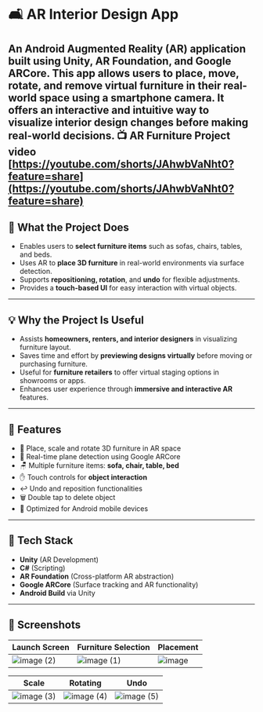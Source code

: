 # 🛋️ AR Interior Design App

An **Android Augmented Reality (AR)** application built using **Unity**, **AR Foundation**, and **Google ARCore**. This app allows users to **place, move, rotate, and remove virtual furniture** in their real-world space using a smartphone camera. It offers an interactive and intuitive way to visualize interior design changes before making real-world decisions.
📺 AR Furniture Project video [https://youtube.com/shorts/JAhwbVaNht0?feature=share](https://youtube.com/shorts/JAhwbVaNht0?feature=share)
---

## 📱 What the Project Does

- Enables users to **select furniture items** such as sofas, chairs, tables, and beds.
- Uses AR to **place 3D furniture** in real-world environments via surface detection.
- Supports **repositioning, rotation**, and **undo** for flexible adjustments.
- Provides a **touch-based UI** for easy interaction with virtual objects.

---

## 💡 Why the Project Is Useful

- Assists **homeowners, renters, and interior designers** in visualizing furniture layout.
- Saves time and effort by **previewing designs virtually** before moving or purchasing furniture.
- Useful for **furniture retailers** to offer virtual staging options in showrooms or apps.
- Enhances user experience through **immersive and interactive AR** features.

---

## 🧩 Features

- 🔄 Place, scale and rotate 3D furniture in AR space  
- 🎯 Real-time plane detection using Google ARCore  
- 🪑 Multiple furniture items: **sofa, chair, table, bed**  
- ✋ Touch controls for **object interaction**  
- ↩️ Undo and reposition functionalities
- 🗑 Double tap to delete object
- 📱 Optimized for Android mobile devices  

---

## 🚀 Tech Stack

- **Unity** (AR Development)
- **C#** (Scripting)
- **AR Foundation** (Cross-platform AR abstraction)
- **Google ARCore** (Surface tracking and AR functionality)
- **Android Build** via Unity

---

## 📸 Screenshots

| Launch Screen | Furniture Selection | Placement |
|---------------|---------------------|-----------|
|![image (2)](https://github.com/user-attachments/assets/e590cb91-9cd7-41ab-9dc9-3b8a8535ae2b)|![image (1)](https://github.com/user-attachments/assets/3bf4fdd4-3993-40ee-b592-dc275bf3d5fe)|![image](https://github.com/user-attachments/assets/fc4e3268-9aed-4ce0-aa8b-839d142f3d7d)|

|   Scale      |      Rotating     |    Undo   |
|--------------|-------------------|-----------|
|![image (3)](https://github.com/user-attachments/assets/444caa3d-d2dc-48fb-91cc-a99209891392)|![image (4)](https://github.com/user-attachments/assets/8df7dc97-257f-474f-8e67-7d5dbd361416)| ![image (5)](https://github.com/user-attachments/assets/04d43ea8-366a-4158-8b4d-97dc7b30fae9)|
